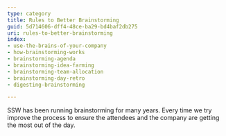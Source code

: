 ```yaml
---
type: category
title: Rules to Better Brainstorming
guid: 5d714606-dff4-48ce-ba29-bd4baf2db275
uri: rules-to-better-brainstorming
index:
- use-the-brains-of-your-company
- how-brainstorming-works
- brainstorming-agenda
- brainstorming-idea-farming
- brainstorming-team-allocation
- brainstorming-day-retro
- digesting-brainstorming

---
```


SSW has been running brainstorming for many years. Every time we try improve the process to ensure the attendees and the company are getting the most out of the day.
